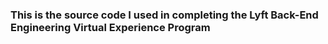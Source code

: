 ### This is the source code I used in completing the Lyft Back-End Engineering Virtual Experience Program
